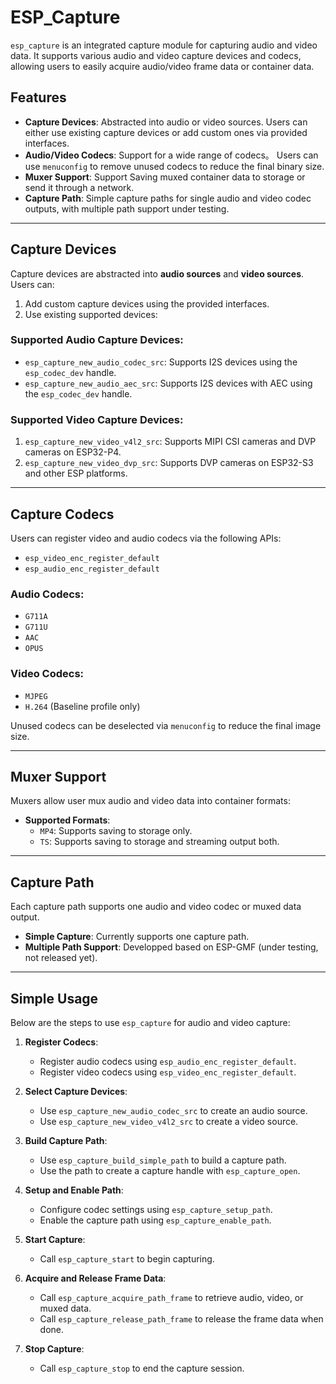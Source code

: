 # ESP_Capture

`esp_capture` is an integrated capture module for capturing audio and video data. It supports various audio and video capture devices and codecs, allowing users to easily acquire audio/video frame data or container data.

## Features

- **Capture Devices**: Abstracted into audio or video sources. Users can either use existing capture devices or add custom ones via provided interfaces.
- **Audio/Video Codecs**: Support for a wide range of codecs。 Users can use `menuconfig` to remove unused codecs to reduce the final binary size.
- **Muxer Support**: Support Saving muxed container data to storage or send it through a network.
- **Capture Path**: Simple capture paths for single audio and video codec outputs, with multiple path support under testing.

---

## Capture Devices

Capture devices are abstracted into **audio sources** and **video sources**. Users can:

1. Add custom capture devices using the provided interfaces.
2. Use existing supported devices:

### Supported Audio Capture Devices:
- `esp_capture_new_audio_codec_src`: Supports I2S devices using the `esp_codec_dev` handle.
- `esp_capture_new_audio_aec_src`: Supports I2S devices with AEC using the `esp_codec_dev` handle.

### Supported Video Capture Devices:
1. `esp_capture_new_video_v4l2_src`: Supports MIPI CSI cameras and DVP cameras on ESP32-P4.
2. `esp_capture_new_video_dvp_src`: Supports DVP cameras on ESP32-S3 and other ESP platforms.

---

## Capture Codecs

Users can register video and audio codecs via the following APIs:

- `esp_video_enc_register_default`
- `esp_audio_enc_register_default`

### Audio Codecs:
- `G711A`
- `G711U`
- `AAC`
- `OPUS`

### Video Codecs:
- `MJPEG`
- `H.264` (Baseline profile only)

Unused codecs can be deselected via `menuconfig` to reduce the final image size.

---

## Muxer Support

Muxers allow user mux audio and video data into container formats:

- **Supported Formats**:
  - `MP4`: Supports saving to storage only.
  - `TS`: Supports saving to storage and streaming output both.

---

## Capture Path

Each capture path supports one audio and video codec or muxed data output.

- **Simple Capture**: Currently supports one capture path.
- **Multiple Path Support**: Developped based on ESP-GMF (under testing, not released yet).

---

## Simple Usage

Below are the steps to use `esp_capture` for audio and video capture:

1. **Register Codecs**:
   - Register audio codecs using `esp_audio_enc_register_default`.
   - Register video codecs using `esp_video_enc_register_default`.

2. **Select Capture Devices**:
   - Use `esp_capture_new_audio_codec_src` to create an audio source.
   - Use `esp_capture_new_video_v4l2_src` to create a video source.

3. **Build Capture Path**:
   - Use `esp_capture_build_simple_path` to build a capture path.
   - Use the path to create a capture handle with `esp_capture_open`.

4. **Setup and Enable Path**:
   - Configure codec settings using `esp_capture_setup_path`.
   - Enable the capture path using `esp_capture_enable_path`.

5. **Start Capture**:
   - Call `esp_capture_start` to begin capturing.

6. **Acquire and Release Frame Data**:
   - Call `esp_capture_acquire_path_frame` to retrieve audio, video, or muxed data.
   - Call `esp_capture_release_path_frame` to release the frame data when done.

7. **Stop Capture**:
   - Call `esp_capture_stop` to end the capture session.